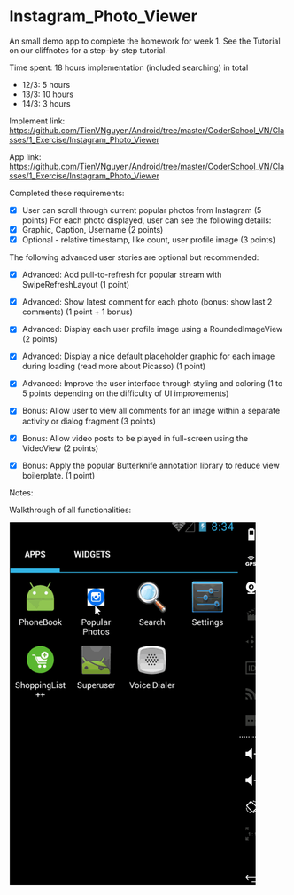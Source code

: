 # Instagram_Photo_Viewer
An small demo app to complete the homework for week 1. See the Tutorial on our cliffnotes for a step-by-step tutorial.

Time spent: 18 hours implementation (included searching) in total
 - 12/3: 5 hours
 - 13/3: 10 hours
 - 14/3: 3 hours

Implement link: https://github.com/TienVNguyen/Android/tree/master/CoderSchool_VN/Classes/1_Exercise/Instagram_Photo_Viewer

App link: https://github.com/TienVNguyen/Android/tree/master/CoderSchool_VN/Classes/1_Exercise/Instagram_Photo_Viewer

Completed these requirements:

 * [x] User can scroll through current popular photos from Instagram (5 points)
       For each photo displayed, user can see the following details:
 * [x] Graphic, Caption, Username (2 points)
 * [x] Optional - relative timestamp, like count, user profile image (3 points)

The following advanced user stories are optional but recommended:
 * [x] Advanced: Add pull-to-refresh for popular stream with SwipeRefreshLayout (1 point)
 * [x] Advanced: Show latest comment for each photo (bonus: show last 2 comments) (1 point + 1 bonus)
 * [x] Advanced: Display each user profile image using a RoundedImageView (2 points)
 * [x] Advanced: Display a nice default placeholder graphic for each image during loading (read more about Picasso) (1 point)
 * [x] Advanced: Improve the user interface through styling and coloring (1 to 5 points depending on the difficulty of UI improvements)
 * [x] Bonus: Allow user to view all comments for an image within a separate activity or dialog fragment (3 points)
 * [x] Bonus: Allow video posts to be played in full-screen using the VideoView (2 points)
 * [x] Bonus: Apply the popular Butterknife annotation library to reduce view boilerplate. (1 point)

 
Notes:

Walkthrough of all functionalities:

![Video Walkthrough](basic_instagram_project.gif)